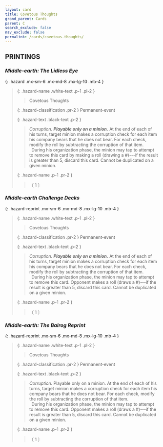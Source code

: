 ```yaml
---
layout: card
title: Covetous Thoughts
grand_parent: Cards
parent: C
search_exclude: false
nav_exclude: false
permalink: /cards/covetous-thoughts/
---
```


## PRINTINGS


### _Middle-earth: The Lidless Eye_

{: .hazard .mx-sm-6 .mx-md-8 .mx-lg-10 .mb-4 }
> {: .hazard-name .white-text .p-1 .pl-2 }
> > <div class="hazard-mp"></div>
> > <div class="card-name">Covetous Thoughts</div>
>
> {: .hazard-classification .pr-2 }
> Permanent-event
>
> {: .hazard-text .black-text .p-2 }
> > _Corruption._ ***Playable only on a minion.*** At the end of each of his turns, target minion makes a corruption check for each item his company bears that he does not bear. For each check, modify the roll by subtracting the corruption of that item. <br>&ensp;During his organization phase, the minion may tap to attempt to remove this card by making a roll (drawing a #)---if the result is greater than 5, discard this card. Cannot be duplicated on a given minion.  
>
> {: .hazard-name .p-1 .pr-2 }
> > <div class="card-shield"></div>
> > <div class="card-corruption-white">〔 1 〕</div>

### _Middle-earth Challenge Decks_

{: .hazard-reprint .mx-sm-6 .mx-md-8 .mx-lg-10 .mb-4 }
> {: .hazard-name .white-text .p-1 .pl-2 }
> > <div class="hazard-mp"></div>
> > <div class="card-name">Covetous Thoughts</div>
>
> {: .hazard-classification .pr-2 }
> Permanent-event
>
> {: .hazard-text .black-text .p-2 }
> > _Corruption._ ***Playable only on a minion.*** At the end of each of his turns, target minion makes a corruption check for each item his company bears that he does not bear. For each check, modify the roll by subtracting the corruption of that item. <br>&ensp;During his organization phase, the minion may tap to attempt to remove this card. Opponent makes a roll (draws a #)---if the result is greater than 5, discard this card. Cannot be duplicated on a given minion.  
>
> {: .hazard-name .p-1 .pr-2 }
> > <div class="card-shield"></div>
> > <div class="card-corruption-white">〔 1 〕</div>

### _Middle-earth: The Balrog Reprint_

{: .hazard-reprint .mx-sm-6 .mx-md-8 .mx-lg-10 .mb-4 }
> {: .hazard-name .white-text .p-1 .pl-2 }
> > <div class="hazard-mp"></div>
> > <div class="card-name">Covetous Thoughts</div>
>
> {: .hazard-classification .pr-2 }
> Permanent-event
>
> {: .hazard-text .black-text .p-2 }
> > _Corruption._ Playable only on a minion. At the end of each of his turns, target minion makes a corruption check for each item his company bears that he does not bear. For each check, modify the roll by subtracting the corruption of that item. <br>&ensp;During his organization phase, the minion may tap to attempt to remove this card. Opponent makes a roll (draws a #)---if the result is greater than 5, discard this card. Cannot be duplicated on a given minion.  
>
> {: .hazard-name .p-1 .pr-2 }
> > <div class="card-shield"></div>
> > <div class="card-corruption-white">〔 1 〕</div>
